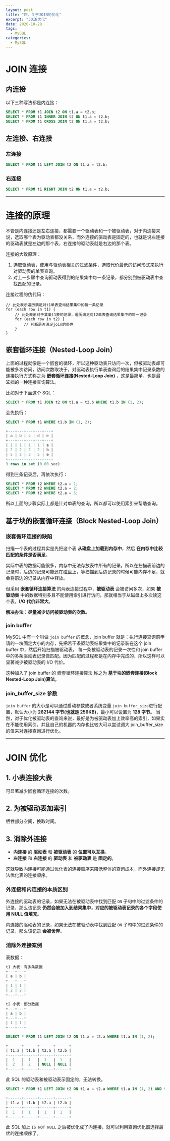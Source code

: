 ```yaml
---
layout: post
title: "四、关于JOIN的优化"
excerpt: "JOIN优化"
date: 2020-10-28
tags:
  - MySQL
categories:
  - MySQL
---
```


# JOIN 连接

## 内连接

以下三种写法都是内连接：

```sql
SELECT * FROM t1 JOIN t2 ON t1.a = t2.b;
SELECT * FROM t1 INNER JOIN t2 ON t1.a = t2.b;
SELECT * FROM t1 CROSS JOIN t2 ON t1.a = t2.b;
```

## 左连接、右连接

### 左连接

```sql
SELECT * FROM t1 LEFT JOIN t2 ON t1.a = t2.b;
```

### 右连接

```sql
SELECT * FROM t1 RIGHT JOIN t2 ON t1.a = t2.b;
```

---

# 连接的原理

不管是内连接还是左右连接，都需要一个驱动表和一个被驱动表，对于内连接来说，选取哪个表为驱动表都没关系，而外连接的驱动表是固定的，也就是说左连接的驱动表就是左边的那个表，右连接的驱动表就是右边的那个表。

连接的大致原理：

1. 选取驱动表，使用与驱动表相关的过滤条件，选取代价最低的访问形式来执行对驱动表的单表查询。
2. 对上一步骤中查询驱动表得到的结果集中每一条记录，都分别到被驱动表中查找匹配的记录。

连接过程的伪代码：

```
// 此处表示遍历满足对t1单表查询结果集中的每一条记录
for (each row in t1) {
    // 此处表示对于某条t1表的记录，遍历满足对t2单表查询结果集中的每一记录
    for (each row in t2) {
        // 判断是否满足join的条件
    }
}
```

## 嵌套循环连接（Nested-Loop Join）

上面的过程就像是一个嵌套的循环，所以这种驱动表只访问一次，但被驱动表却可能被多次访问，访问次数取决于，对驱动表执行单表查询后的结果集中记录条数的连接执行方式称之为
**嵌套循环连接(Nested-Loop Join)** ，这是最简单，也是最笨拙的一种连接查询算法。

比如对于下面这个 SQL：

```sql
SELECT * FROM t1 JOIN t2 ON t1.a = t2.b WHERE t1.b IN (1, 2);
```

会先执行：

```sql
SELECT * FROM t1 WHERE t1.b IN (1, 2);

+---+---+---+---+---+
| a | b | c | d | e |
+---+---+---+---+---+
| 1 | 1 | 1 | 1 | a |
| 2 | 2 | 2 | 2 | b |
| 5 | 2 | 3 | 5 | e |
+---+---+---+---+---+
3 rows in set (0.00 sec)
```

得到三条记录后，再依次执行：

```sql
SELECT * FROM t2 WHERE t2.a = 1;
SELECT * FROM t2 WHERE t2.a = 2;
SELECT * FROM t2 WHERE t2.a = 5;
```

所以上面的步骤实际上都是针对单表的查询，所以都可以使用索引来帮助查询。

## 基于块的嵌套循环连接（Block Nested-Loop Join）

### 嵌套循环连接的缺陷

扫描一个表的过程其实是先把这个表 **从磁盘上加载到内存中**，然后 **在内存中比较匹配的条件是否满足**。

实际中表的数据可能很多，内存中无法存放表中所有的记录。所以在扫描表前边的记录时，后边的记录可能还在磁盘上，等扫描到后边记录的时候可能内存不足，就会将前边的记录从内存中释放。

但采用 **嵌套循环连接算法** 的两表连接过程中，**被驱动表** 会被访问多次，如果 **被驱动表** 中的数据特别多且不能使用索引进行访问，那就相当于从磁盘上多次读这个表，**I/O 代价非常大**。

**解决办法：尽量减少访问被驱动表的次数。**

### join buffer

MySQL 中有一个叫做 `join buffer` 的概念，join buffer 就是：执行连接查询前申请的一块固定大小的内存，先把若干条驱动表结果集中的记录装在这个 join buffer 中，然后开始扫描被驱动表，
每一条被驱动表的记录一次性和 join buffer 中的多条驱动表记录做匹配。因为匹配的过程都是在内存中完成的，所以这样可以显著减少被驱动表的 I/O 代价。

这种加入了 join buffer 的 嵌套循环连接算法 称之为 **基于块的嵌套连接(Block Nested-Loop Join)算法**。

### join_buffer_size 参数

`join buffer` 的大小是可以通过启动参数或者系统变量 `join_buffer_size`进行配置，默认大小为 **262144 字节(也就是 256KB)**，最小可以设置为 **128 字节**。
当然，对于优化被驱动表的查询来说，最好是为被驱动表加上效率高的索引，如果实在不能使用索引，并且自己的机器的内存也比较大可以尝试调大 join_buffer_size 的值来对连接查询进行优化。

---

# JOIN 优化

## 1. 小表连接大表

可显著减少嵌套循环连接的次数。

## 2. 为被驱动表加索引

牺牲部分空间，换取时间。

## 3. 消除外连接

- **内连接** 的 **驱动表** 和 **被驱动表** 的 **位置可以互换**。
- **左连接** 和 **右连接** 的 **驱动表** 和 **被驱动表** 是 **固定的**。

这就导致内连接可能通过优化表的连接顺序来降低整体的查询成本，而外连接却无法优化表的连接顺序。

### 外连接和内连接的本质区别

外连接的驱动表的记录，如果无法在被驱动表中找到匹配 `ON` 子句中的过滤条件的记录，那么该记录 **仍然会被加入到结果集中，对应的被驱动表记录的各个字段使用 NULL 值填充**。

内连接的驱动表的记录，如果无法在被驱动表中找到匹配 `ON` 子句中的过滤条件的记录，那么该记录 **会被舍弃**。

### 消除外连接案例

表数据：

```sql
t1 大表：有多条数据
+---+---+
| a | b |
+---+---+
| 1 | 1 |
| 2 | 2 |
+---+---+

t2 小表：部分数据
+---+---+
| a | b |
+---+---+
| 1 | 1 |
+---+---+
```

```sql
SELECT * FROM t1 LEFT JOIN t2 ON t1.a = t2.a WHERE t1.a IN (1, 2);

+------+------+------+------+
| t1.a | t1.b | t2.a | t2.b |
+------+------+------+------+
|  1   |  1   |  1   |  1   |
|  2   |  2   | NULL | NULL |
+------+------+------+------+
```

此 SQL 的驱动表和被驱动表示固定的，无法转换。

```sql
SELECT * FROM t1 LEFT JOIN t2 ON t1.a = t2.a WHERE t1.a IN (1, 2) AND t2.b IS NOT NULL;

+------+------+------+------+
| t1.a | t1.b | t2.a | t2.b |
+------+------+------+------+
|  1   |  1   |  1   |  1   |
+------+------+------+------+
```

此 SQL 加上 `IS NOT NULL` 之后被优化成了内连接，就可以利用查询优化器选择最优的连接顺序了。
